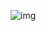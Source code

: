 ![img](https://github.com/zhangzefan940227/AndroidDesignPatternsAanalysis_fork/blob/master/facade/elsdnwn/images/facade.png)
